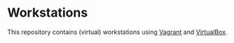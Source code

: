 # Workstations

This repository contains (virtual) workstations using [Vagrant] and [VirtualBox].

[Vagrant]: https://www.vagrantup.com/
[VirtualBox]: https://www.virtualbox.org/

<!--
TODO: infrastructure repo with "services"
TODO: idempotence / guards for every action
TODO: kitchen with docker
TODO: workstations / configurations per project?
TODO: vagrant, virtualbox profiles
TODO: ruby lint
TODO: string to_s vs nil
TODO: profile options: hash or "default" property (name, address, directory)
TODO: profile subresources independent of profile (no base props)
TODO: naming common vs core
-->
